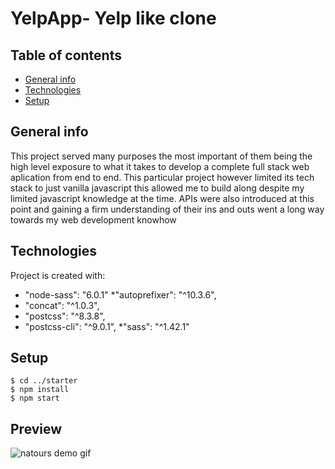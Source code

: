# YelpApp-  Yelp like clone

## Table of contents

* [General info](#general-info)
* [Technologies](#technologies)
* [Setup](#setup)


## General info
<p>This project served many purposes the most important of them being 
the high level exposure to what it takes to develop a complete full stack 
web aplication from end to end. This particular project however limited 
its tech stack to just vanilla javascript this allowed me to build along despite my 
limited javascript knowledge at the time. APIs were also introduced at this point
and gaining a firm understanding of their ins and outs went a long way towards my 
web development knowhow
</p>

## Technologies
Project is created with:
* "node-sass": "6.0.1"
*"autoprefixer": "^10.3.6",
 *   "concat": "^1.0.3",
  *  "postcss": "^8.3.8",
   * "postcss-cli": "^9.0.1",
    *"sass": "^1.42.1"


## Setup

```
$ cd ../starter
$ npm install
$ npm start
```

## Preview
<!-- ![link](https://github.com/cantidosan/Natours/blob/master/images/natours.JPG?raw=true) -->



![natours demo gif](https://user-images.githubusercontent.com/82469261/168632708-3bd9f9be-26b7-45b6-9038-bc60e1264acf.gif)
